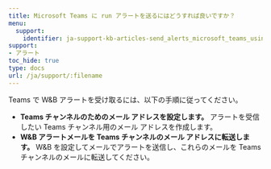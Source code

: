 ```yaml
---
title: Microsoft Teams に run アラートを送るにはどうすれば良いですか？
menu:
  support:
    identifier: ja-support-kb-articles-send_alerts_microsoft_teams_using_wb
support:
- アラート
toc_hide: true
type: docs
url: /ja/support/:filename
---
```


Teams で W&B アラートを受け取るには、以下の手順に従ってください。

- **Teams チャンネルのためのメール アドレスを設定します。** アラートを受信したい Teams チャンネル用のメール アドレスを作成します。
- **W&B アラートメールを Teams チャンネルのメール アドレスに転送します。** W&B を設定してメールでアラートを送信し、これらのメールを Teams チャンネルのメールに転送してください。
